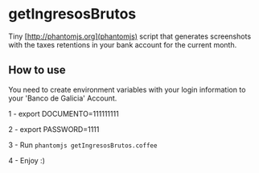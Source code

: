 # getIngresosBrutos

Tiny [http://phantomjs.org](phantomjs) script that generates screenshots with the taxes retentions in your bank account for the current month.

## How to use

You need to create environment variables with your login information to your 'Banco de Galicia' Account.

1 - export DOCUMENTO=111111111

2 - export PASSWORD=1111

3 - Run `phantomjs getIngresosBrutos.coffee`

4 - Enjoy :)
